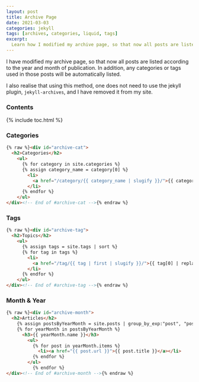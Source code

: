 ```yaml
---
layout: post
title: Archive Page
date: 2021-03-03
categories: jekyll
tags: [archives, categories, liquid, tags]
excerpt:
  Learn how I modified my archive page, so that now all posts are listed according to the year and month of publication.
---
```

I have modified my archive page, so that now all posts are listed according to the year and month of publication. In addition, any categories or tags used in those posts will be automatically listed.

I also realise that using this method, one does not need to use the jekyll plugin, `jekyll-archives`, and I have removed it from my site.

<!--more-->

### Contents
{% include toc.html %}

### Categories
```html
{% raw %}<div id="archive-cat">
  <h2>Categories</h2>
    <ul>
      {% for category in site.categories %}
      {% assign category_name = category[0] %}
        <li>
          <a href="/category/{{ category_name | slugify }}/">{{ category_name | replace: "-", " " }}</a>
        </li>
      {% endfor %}
    </ul>
</div><!-- End of #archive-cat -->{% endraw %}
```

### Tags
```html
{% raw %}<div id="archive-tag">
  <h2>Topics</h2>
    <ul>
      {% assign tags = site.tags | sort %}
      {% for tag in tags %}
        <li>
          <a href="/tag/{{ tag | first | slugify }}/">{{ tag[0] | replace:'-', ' ' }}</a>
        </li>
      {% endfor %}
    </ul>
</div><!-- End of #archive-tag -->{% endraw %}
```
### Month & Year
```html
{% raw %}<div id="archive-month">
  <h2>Articles</h2>
    {% assign postsByYearMonth = site.posts | group_by_exp:"post", "post.date | date: '%Y %B'"  %}
    {% for yearMonth in postsByYearMonth %}
      <h3>{{ yearMonth.name }}</h3>
        <ul>
          {% for post in yearMonth.items %}
            <li><a href="{{ post.url }}">{{ post.title }}</a></li>
          {% endfor %}
        </ul>
          {% endfor %}
</div><!-- End of #archive-month -->{% endraw %}
```
